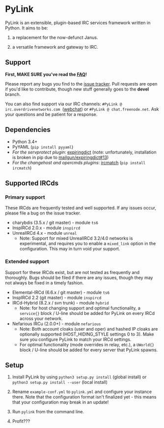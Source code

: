 # PyLink

PyLink is an extensible, plugin-based IRC services framework written in Python. It aims to be:

1) a replacement for the now-defunct Janus.

2) a versatile framework and gateway to IRC.

## Support

**First, MAKE SURE you've read the [FAQ](docs/faq.md)!**

Please report any bugs you find to the [issue tracker](https://github.com/GLolol/PyLink/issues). Pull requests are open if you'd like to contribute, though new stuff generally goes to the **devel** branch.

You can also find support via our IRC channels: `#PyLink @ irc.overdrivenetworks.com `([webchat](https://webchat.overdrivenetworks.com/?channels=PyLink,dev)) or `#PyLink @ chat.freenode.net`. Ask your questions and be patient for a response.

## Dependencies

* Python 3.4+
* PyYAML (`pip install pyyaml`)
* *For the servprotect plugin*: [expiringdict](https://github.com/mailgun/expiringdict) (note: unfortunately, installation is broken in pip due to [mailgun/expiringdict#13](https://github.com/mailgun/expiringdict/issues/13))
* *For the changehost and opercmds plugins*: [ircmatch](https://github.com/mammon-ircd/ircmatch) (`pip install ircmatch`)

## Supported IRCds

### Primary support

These IRCds are frequently tested and well supported. If any issues occur, please file a bug on the issue tracker.

* charybdis (3.5.x / git master) - module `ts6`
* InspIRCd 2.0.x - module `inspircd`
* UnrealIRCd 4.x - module `unreal`
    - Note: Support for mixed UnrealIRCd 3.2/4.0 networks is experimental, and requires you to enable a `mixed_link` option in the configuration. This may in turn void your support.

### Extended support

Support for these IRCds exist, but are not tested as frequently and thoroughly. Bugs should be filed if there are any issues, though they may not always be fixed in a timely fashion.

* Elemental-IRCd (6.6.x / git master) - module `ts6`
* InspIRCd 2.2 (git master) - module `inspircd`
* IRCd-Hybrid (8.2.x / svn trunk) - module `hybrid`
    - Note: for host changing support and optimal functionality, a `service{}` block / U-line should be added for PyLink on every IRCd across your network.
* Nefarious IRCu (2.0.0+) - module `nefarious`
    - Note: Both account cloaks (user and oper) and hashed IP cloaks are optionally supported (HOST_HIDING_STYLE settings 0 to 3). Make sure you configure PyLink to match your IRCd settings.
    - For optimal functionality (mode overrides in relay, etc.), a `UWorld{}` block / U-line should be added for every server that PyLink spawns.

## Setup

1) Install PyLink by using `python3 setup.py install` (global install) or `python3 setup.py install --user` (local install)

2) Rename `example-conf.yml` to `pylink.yml` and configure your instance there. Note that the configuration format isn't finalized yet - this means that your configuration may break in an update!

3) Run `pylink` from the command line.

4) Profit???
